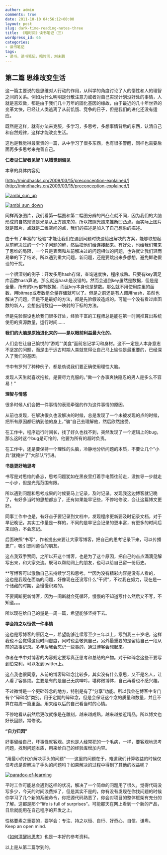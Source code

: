```yaml
---
author: admin
comments: true
date: 2011-10-10 04:56:12+00:00
layout: post
slug: dark-time-reading-notes-three
title: 《暗时间》读书笔记（三）
wordpress_id: 65
categories:
- 读书笔记
tags:
- 读书，读书笔记，暗时间，刘未鹏
---
```





## 第二篇 思维改变生活




这一篇主要说的是思维对人行动的作用，从科学的角度讨论了人的惰性和人的理智之间的关系。例如为什么明明是分散注意力或者对自己实现计划没好处的事情，人就是喜欢做，都是由于我们几十万年的固化基因的缘故，由于最近的几十年世界的变革太快，已经让人类逃离了从前饥饿、竞争的日子，但是我们的进化还没有适应。

既然是这样，就有办法来克服，多学习，多思考，多想事情背后的东西，认清自己和自然规律，这样才能改变生活。

这也是我觉得最宝贵的一篇，从中学习了很多东西，也有很多警醒，同样也需要后面再多多思考来完善自己。



**仁者见仁智者见智？从错觉到偏见**



本章的具体内容见

[http://mindhacks.cn/2009/03/15/preconception-explained/](http://mindhacks.cn/2009/03/15/preconception-explained/)



[![ambi_sun_up](http://mindhacks.cn/wp-content/uploads/2009/03/ambi-sun-up-thumb.jpg)](http://mindhacks.cn/wp-content/uploads/2009/03/ambi-sun-up.jpg)

[![ambi_sun_down](http://mindhacks.cn/wp-content/uploads/2009/03/ambi-sun-down-thumb.jpg)](http://mindhacks.cn/wp-content/uploads/2009/03/ambi-sun-down.jpg)



同样两张图片，我们看第一幅图和第二幅图分辨的凹凸点就不同，因为我们的大脑形成的自然规律是光是从上方照来的，所以按照光照来推断凹凸点。而实际上图片就是图片，点就是二维空间的点，我们的描述是加入了自己想象的描述。

由于有了丰富的“经验”才能让我们在遇到问题时快速给出解决的方案，能够联想起从前解决过的一个个子问题的解，然后把他们给连接起来。有好处，也给我们带来了思维的局限，一个只是表面和从前解决过的问题相似的问题，也许就让我们轻而易举的下了结论。所以遇到重大问题，新问题，还是要跳出来多想想，避免鲜艳假设的干扰。

一个很深刻的例子：开发多用hash存储，查询速度快，程序成熟。只要有key满足库函数hash算法，那么就选hash是没错的。然而会遇到key虽然是数据，但是是全量，所有的key都有数据，而且key本身也是整数。那么就不用使用库里的函数，用bitmap或者数组全量存储就可以了。但是之前还是有人调用hash，虽然也解决了问题，但是不是最好的方法，都是先验假设造成的。可能一个没有看过库函数的新人，会想出用数组一一映射的下标的方法。

但是先验假设也给我们很多好处，经验丰富的工程师总是能在第一时间推算出系统使用的资源数量，运行时间……





**我们的大脑是原始进化来的——是以眼前利益最大化的。**

人们会在让自己愉悦的“游戏”“美食“面前忘记学习和身材。这不一定是人本身意志不坚定的问题，而是由于远古时期人类就觉得让自己马上愉快是最重要的，已经深入了我们的基因。

书中有罗列了种种例子，都是劝说我们要正确使用理性大脑。

发现人天生就喜欢拖拉，是要尽力克服的。”做一个办事爽快隐忍的男人是多么不容易！“





**理智与情感**

很多时候人们会把一件事情的表现牵强的作为这件事情的原因。

从前也发现，在解决很久也没解决的时候，总是发现了一个未被发现的点的时候，把所有原因都归纳到他的身上，”骗“自己去理解他，然后欣然接受。

在工作中，程序运行时间长，找了好久也找不到，突然发现了一个逻辑上的bug，那么这时这个bug是可怜的，他要为所有的超时负责。

在工作中，还是要保持一个理性的头脑，冷静地分析问题的本质，不要让几个”小兵“就掩护了”大部队“行进。



**书是更好地思考**



书写是对思维的备忘，思考问题犹如在黑夜里打着手电筒往前走，没推导一步就走一小步，但是光亮范围有限。

所以遇到问题和思考成果的时候要马上记录，及时记录。发现我这边博客就记晚了，有好多当时的思想都忘了，还有如果能早记些，不停地修改，会让这篇博文更好。

同事工作中也是，有好点子要记录到文档中，发现程序更新要及时记录文档，对于早记晚记，其实工作量是一样的，不同的是早记会记录的更丰富，有更多的时间后来润色，不会忘记。



后面映照“书写”，作者提出来要让大家写博客，把自己的思考记录下来，可以传播更广，吸引志同道合的朋友。

这点我双手赞同，之所以开这个博客，也是为了这个原因，把自己的点点滴滴见解写出来，和大家交流。既可以帮助网上的朋友，也可以给自己留一份历史。



**写博客可以激励自己去持续学习和思考。**因为没有精彩内容是没有人看的，这也是我现在面临的问题，好像现在还没写什么“干货”，不过我在努力，现在是一个储藏的时期，会慢慢积累的。

不要间断更新博客，因为一间断就会死循环，慢慢的不知道写什么然后又不写，不知道。。。

所以现在给自己的量是一周一篇，希望能够坚持下去。



**学会持之以恒做一件事情**

这也是写博客的原因之一，希望能够连续写至少三年以上，写到我三十岁吧，这样我也不会觉得这段时间虚度，同时也会敬佩自己，另外最重要的是留给自己一段从前的故事记录。多年后我会忘记一些事的，通过博客会想起来。



作者在书中对博客的内容规定要写真正思考和总结的产物。对于碎碎念这些不要写到伯克利，可以发到twitter上。

这点我也很同意，从前的博客碎碎念比较多，其实没有什么意思，又不是名人，让人看了容易烦。主要是有的是自己无病呻吟，堪称微博体，自己再看也不感兴趣。

不过微博是一个更碎碎念的地方，特别是有了“分享”功能。所以我会在博客中专门有个“碎碎念”类别。用于定期的碎碎念，但是会保证这个念的质量和数量，并且不算在每周一篇里面。用来给以后的自己看当时的心情。

不停地看从前然后更改就像是在雕刻，越来越成熟，越来越接近精品。所以博文也好长回顾，常修改。



**“自力归因”**

好事留给自己，坏事怪就客观。这也是人经常犯的一个毛病，一样，要客观地思考问题，找到问题本质，用来给自己的经验库增加内容。





“用最小的代价解决手头的问题”——这里的问题在于，难道我们计算收益的时候仅仅考虑是否解决了手头的问题吗？如果解决的过程中得到了其他的收益呢？

[![paradox-of-learning](http://mindhacks.cn/wp-content/uploads/2009/07/paradoxoflearning-thumb.jpg)](http://mindhacks.cn/wp-content/uploads/2009/07/paradoxoflearning.jpg)

平时工作可能总会遇到这样的状况，解决了一个简单的问题用了很久，觉得代码没写多少，今天的时间浪费掉了，但是其实不是的，你有没有发现在你找问题的时候你学习了几个新的系统命令，你把源代码熟悉了，你会对项目的整体框架有充分的了解。这都是那个“life is full of surprises”。可能那天在网上看到一个新的产品，日后就能用在自己程序的开发之上。

性格要素之重要的，要学会：专注、持之以恒、自行、好奇心、自信、谦卑。Keep an open mind.

《[如何清醒地思考](http://blog.csdn.net/pongba/archive/2008/12/18/3549560.aspx)》也是一本好的参考资料。



以上是从第二篇学到的。






